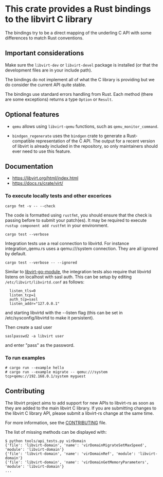 # This crate provides a Rust bindings to the libvirt C library

The bindings try to be a direct mapping of the underling C API
with some differences to match Rust conventions.

## Important considerations

Make sure the `libvirt-dev` or `libvirt-devel` package is installed
(or that the development files are in your include path).

The bindings do not implement all of what the C library is providing
but we do consider the current API quite stable.

The bindings use standard errors handling from Rust. Each method
(there are some exceptions) returns a type `Option` or `Result`.

## Optional features

* `qemu` allows using `libvirt-qemu` functions, such as `qemu_monitor_command`.

* `bindgen_regenerate` uses the `bindgen` crate to generate a
  Rust-compatible representation of the C API. The output for a
  recent version of libvirt is already included in the repository, so
  only maintainers should ever need to use this feature.

## Documentation

* https://libvirt.org/html/index.html
* https://docs.rs/crate/virt/

### To execute locally tests and other excerices

`cargo fmt -v -- --check`

The code is formatted using `rustfmt`, you should ensure that the
check is passing before to submit your patch(es). It may be required
to execute `rustup component add rustfmt` in your environment.

`cargo test --verbose`

Integration tests use a real connection to libvirtd. For instance
integration_qemu.rs uses a qemu:///system connection. They are all
ignored by default.

`cargo test --verbose -- --ignored`

Similar to
[libvirt-go-module](https://gitlab.com/libvirt/libvirt-go-module),
the integration tests also require that libvirtd listens on localhost
with sasl auth. This can be setup by editing
`/etc/libvirt/libvirtd.conf` as follows:

```
  listen_tls=0
  listen_tcp=1
  auth_tcp=sasl
  listen_addr="127.0.0.1"
```

and starting libvirtd with the --listen flag (this can
be set in /etc/sysconfig/libvirtd to make it persistent).

Then create a sasl user

`saslpasswd2 -a libvirt user`

and enter "pass" as the password.

### To run examples

```
# cargo run --example hello
# cargo run --example migrate -- qemu:///system tcp+qemu://192.168.0.1/system myguest

```

## Contributing

The libvirt project aims to add support for new APIs to libvirt-rs as
soon as they are added to the main libvirt C library. If you are
submitting changes to the libvirt C library API, please submit a
libvirt-rs change at the same time.

For more information, see the [CONTRIBUTING](CONTRIBUTING.md) file.

The list of missing methods can be displayed with:

```
$ python tools/api_tests.py virDomain
{'file': 'libvirt-domain', 'name': 'virDomainMigrateSetMaxSpeed', 'module': 'libvirt-domain'}
{'file': 'libvirt-domain', 'name': 'virDomainRef', 'module': 'libvirt-domain'}
{'file': 'libvirt-domain', 'name': 'virDomainGetMemoryParameters', 'module': 'libvirt-domain'}
...
```
